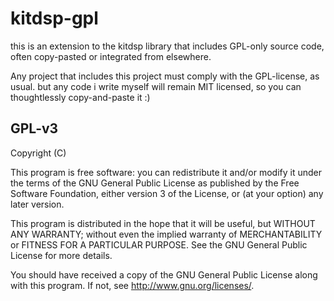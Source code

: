 # kitdsp-gpl

this is an extension to the kitdsp library that includes GPL-only source code, often copy-pasted or integrated from elsewhere. 

Any project that includes this project must comply with the GPL-license, as usual. but any code i write myself will remain MIT licensed, so you can thoughtlessly copy-and-paste it :)

## GPL-v3
Copyright (C) <year>  <name of author>

This program is free software: you can redistribute it and/or modify
it under the terms of the GNU General Public License as published by
the Free Software Foundation, either version 3 of the License, or
(at your option) any later version.

This program is distributed in the hope that it will be useful,
but WITHOUT ANY WARRANTY; without even the implied warranty of
MERCHANTABILITY or FITNESS FOR A PARTICULAR PURPOSE.  See the
GNU General Public License for more details.

You should have received a copy of the GNU General Public License
along with this program.  If not, see <http://www.gnu.org/licenses/>.